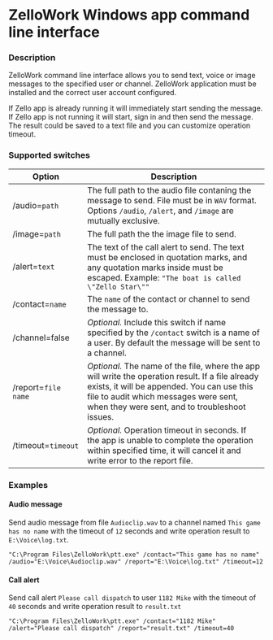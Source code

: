 # ZelloWork Windows app command line interface

### Description
ZelloWork command line interface allows you to send text, voice or image messages to the specified user or channel. ZelloWork application must be installed and the correct user account configured.

If Zello app is already running it will immediately start sending the message. If Zello app is not running it will start, sign in and then send the message. The result could be saved to a text file and you can customize operation timeout.

### Supported switches

Option | Description
-------|-------
/audio=`path` | The full path to the audio file contaning the message to send. File must be in `WAV` format. Options `/audio`, `/alert`, and `/image` are mutually exclusive.
/image=`path` | The full path the the image file to send.
/alert=`text` | The text of the call alert to send. The text must be enclosed in quotation marks, and any quotation marks inside must be escaped. Example: `"The boat is called \"Zello Star\""`
/contact=`name` | The `name` of the contact or channel to send the message to. 
/channel=false | _Optional._ Include this switch if name specified by the `/contact` switch is a name of a user. By default the message will be sent to a channel.
/report=`file name` |  _Optional._ The name of the file, where the app will write the operation result. If a file already exists, it will be appended. You can use this file to audit which messages were sent, when they were sent, and to troubleshoot issues.
/timeout=`timeout` |  _Optional._ Operation timeout in seconds. If the app is unable to complete the operation within specified time, it will cancel it and write error to the report file.

### Examples

#### Audio message
Send audio message from file `Audioclip.wav` to a channel named `This game has no name` with the timeout of `12` seconds and write operation result to `E:\Voice\log.txt`.

```shell
"C:\Program Files\ZelloWork\ptt.exe" /contact="This game has no name"  /audio="E:\Voice\Audioclip.wav" /report="E:\Voice\log.txt" /timeout=12
```

#### Call alert
Send call alert `Please call dispatch` to user `1182 Mike` with the timeout of `40` seconds and write operation result to `result.txt`


```shell
"C:\Program Files\ZelloWork\ptt.exe" /contact="1182 Mike"  /alert="Please call dispatch" /report="result.txt" /timeout=40
```



